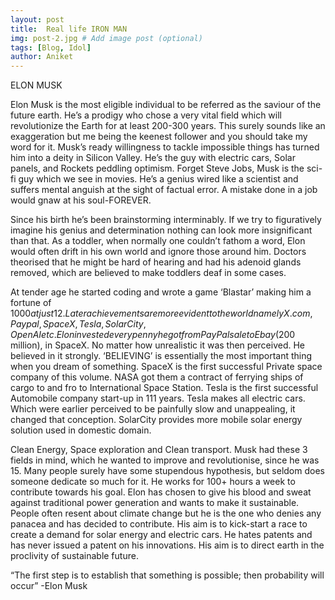 ```yaml
---
layout: post
title:  Real life IRON MAN
img: post-2.jpg # Add image post (optional)
tags: [Blog, Idol]
author: Aniket
---
```

ELON MUSK
                                                      
Elon Musk is the most eligible individual to be referred as the saviour of the future earth. He’s a prodigy who chose a very vital field which will revolutionize the Earth for at least 200-300 years. This surely sounds like an exaggeration but me being the keenest follower and you should take my word for it. Musk’s ready willingness to tackle impossible things has turned him into a deity in Silicon Valley. He’s the guy with electric cars, Solar panels, and Rockets peddling optimism. Forget Steve Jobs, Musk is the sci-fi guy which we see in movies. He’s a genius wired like a scientist and suffers mental anguish at the sight of factual error. A mistake done in a job would gnaw at his soul-FOREVER.

Since his birth he’s been brainstorming interminably. If we try to figuratively imagine his genius and determination nothing can look more insignificant than that. As a toddler, when normally one couldn’t fathom a word, Elon would often drift in his own world and ignore those around him. Doctors theorised that he might be hard of hearing and had his adenoid glands removed, which are believed to make toddlers deaf in some cases.

At tender age he started coding and wrote a game ‘Blastar’ making him a fortune of $1000 at just 12. Later achievements are more evident to the world namely X.com, Paypal, SpaceX, Tesla, SolarCity, OpenAI etc. Elon invested every penny he got from PayPal sale to Ebay ($200 million), in SpaceX. No matter how unrealistic it was then perceived. He believed in it strongly. ‘BELIEVING’ is essentially the most important thing when you dream of something. SpaceX is the first successful Private space company of this volume. NASA got them a contract of ferrying ships of cargo to and fro to International Space Station. Tesla is the first successful Automobile company start-up in 111 years. Tesla makes all electric cars. Which were earlier perceived to be painfully slow and unappealing, it changed that conception. SolarCity provides more mobile solar energy solution used in domestic domain.

Clean Energy, Space exploration and Clean transport. Musk had these 3 fields in mind, which he wanted to improve and revolutionise, since he was 15. Many people surely have some stupendous hypothesis, but seldom does someone dedicate so much for it. He works for 100+ hours a week to contribute towards his goal. Elon has chosen to give his blood and sweat against traditional power generation and wants to make it sustainable. People often resent about climate change but he is the one who denies any panacea and has decided to contribute. His aim is to kick-start a race to create a demand for solar energy and electric cars. He hates patents and has never issued a patent on his innovations. His aim is to direct earth in the proclivity of sustainable future.

“The first step is to establish that something is possible; then probability will occur” -Elon Musk

                                     
